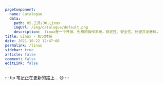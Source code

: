 ```yaml
---
pageComponent: 
  name: Catalogue
  data: 
    path: 05.工具/30.Linux
    imgUrl: /img/catalogue/default.png
    description:  linux是一个开源、免费的操作系统，稳定性、安全性、处理并发著称，企业级项目部署的优先级系统选择
title: Linux - 知识体系
date: 2021-10-22 12:47:08
permalink: /linux
sidebar: true
article: false
comment: false
editLink: false
---
```


::: tip
笔记正在更新的路上... :smile:
:::